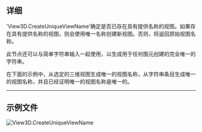 ## 详细
'View3D.CreateUniqueViewName'确定是否已存在具有提供名称的视图。如果存在具有提供名称的视图，则会使用唯一名称创建新视图。否则，将返回原始视图名称。

此节点还可以与简单字符串输入一起使用，以生成用于任何图元创建的完全唯一的字符串。

在下面的示例中，从选定的三维视图生成唯一的视图名称，从字符串条目生成唯一的视图名称，并且已经证明唯一的视图名称是唯一的。

___
## 示例文件

![View3D.CreateUniqueViewName](./Revit.Elements.Views.View3D.CreateUniqueViewName_img.jpg)
